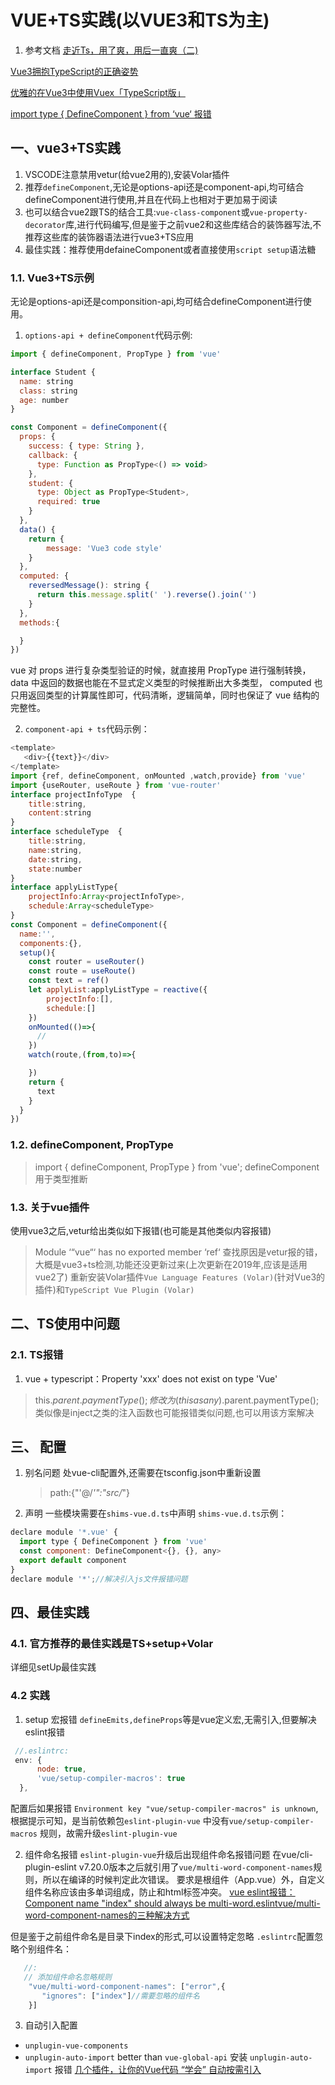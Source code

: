 # VUE+TS实践(以VUE3和TS为主)
1. 参考文档
  [走近Ts，用了爽，用后一直爽（二)](https://segmentfault.com/a/1190000038540091)

  [Vue3拥抱TypeScript的正确姿势](https://juejin.cn/post/6875713523968802829)

  [优雅的在Vue3中使用Vuex「TypeScript版」](https://www.imsle.com/archives/105.html)


  [import type { DefineComponent } from ‘vue‘ 报错](https://blog.csdn.net/lanseguhui/article/details/117809376?utm_medium=distribute.pc_aggpage_search_result.none-task-blog-2~aggregatepage~first_rank_ecpm_v1~rank_v31_ecpm-1-117809376.pc_agg_new_rank&utm_term=Vue+defineComponent+%E4%B8%8D%E5%86%99+%E4%B9%9F%E6%8A%A5%E9%94%99&spm=1000.2123.3001.4430)


 
## 一、vue3+TS实践
 1. VSCODE注意禁用vetur(给vue2用的),安装Volar插件 
 2. 推荐`defineComponent`,无论是options-api还是component-api,均可结合defineComponent进行使用,并且在代码上也相对于更加易于阅读
 3. 也可以结合vue2跟TS的结合工具:`vue-class-component`或`vue-property-decorator`库,进行代码编写,但是鉴于之前vue2和这些库结合的装饰器写法,不推荐这些库的装饰器语法进行vue3+TS应用
 4. 最佳实践：推荐使用defaineComponent或者直接使用`script setup`语法糖
  
  
### 1.1. Vue3+TS示例
  无论是options-api还是componsition-api,均可结合defineComponent进行使用。

1. `options-api + defineComponent`代码示例:

  ```javascript
  import { defineComponent, PropType } from 'vue'

  interface Student {
    name: string
    class: string
    age: number
  }

  const Component = defineComponent({
    props: {
      success: { type: String },
      callback: {
        type: Function as PropType<() => void>
      },
      student: {
        type: Object as PropType<Student>,
        required: true
      }
    },
    data() {
      return {
          message: 'Vue3 code style'
      }
    },
    computed: {
      reversedMessage(): string {
        return this.message.split(' ').reverse().join('')
      }
    },
    methods:{

    }
  })

  ```

  vue 对 props 进行复杂类型验证的时候，就直接用 PropType 进行强制转换， data 中返回的数据也能在不显式定义类型的时候推断出大多类型， computed 也只用返回类型的计算属性即可，代码清晰，逻辑简单，同时也保证了 vue 结构的完整性。

2. `component-api + ts`代码示例：
  ```javascript
  <template>
     <div>{{text}}</div>
  </template>
  import {ref, defineComponent, onMounted ,watch,provide} from 'vue'
  import {useRouter, useRoute } from 'vue-router'
  interface projectInfoType  {
      title:string,
      content:string
  }           
  interface scheduleType  {
      title:string,
      name:string,
      date:string,
      state:number
  }
  interface applyListType{
      projectInfo:Array<projectInfoType>,
      schedule:Array<scheduleType>
  }
  const Component = defineComponent({
    name:'',
    components:{},
    setup(){
      const router = useRouter()
      const route = useRoute()
      const text = ref()
      let applyList:applyListType = reactive({
          projectInfo:[],
          schedule:[]
      })
      onMounted(()=>{
        //
      })
      watch(route,(from,to)=>{

      })
      return {
        text
      }
    }
  })
  ```

### 1.2. defineComponent, PropType
  > import { defineComponent, PropType } from 'vue';
  defineComponent用于类型推断
 

### 1.3. 关于vue插件
  使用vue3之后,vetur给出类似如下报错(也可能是其他类似内容报错)
  >Module ‘“vue“‘ has no exported member ‘ref‘
  查找原因是vetur报的错，大概是vue3+ts检测,功能还没更新过来(上次更新在2019年,应该是适用vue2了)
  重新安装Volar插件`Vue Language Features (Volar)`(针对Vue3的插件)和`TypeScript Vue Plugin (Volar)`



## 二、TS使用中问题

### 2.1. TS报错

1. vue + typescript：Property 'xxx' does not exist on type 'Vue'
> this.$parent.paymentType();
修改为
>(this as any).$parent.paymentType();
类似像是inject之类的注入函数也可能报错类似问题,也可以用该方案解决

## 三、 配置
1. 别名问题
   处vue-cli配置外,还需要在tsconfig.json中重新设置
   >path:{"'@/*'":"src/*"}

2. 声明
  一些模块需要在`shims-vue.d.ts`中声明
  `shims-vue.d.ts`示例：
  ```javascript
  declare module '*.vue' {
    import type { DefineComponent } from 'vue'
    const component: DefineComponent<{}, {}, any>
    export default component
  }
  declare module '*';//解决引入js文件报错问题
  ```

## 四、最佳实践
### 4.1. 官方推荐的最佳实践是TS+setup+Volar
  详细见setUp最佳实践

### 4.2 实践
1. setup 宏报错
  `defineEmits,defineProps`等是vue定义宏,无需引入,但要解决eslint报错

  ```javascript
   //.eslintrc:
   env: {
        node: true,
        'vue/setup-compiler-macros': true
    },
  ```

  配置后如果报错 `Environment key "vue/setup-compiler-macros" is unknown`,根据提示可知，是当前依赖包`eslint-plugin-vue` 中没有`vue/setup-compiler-macros` 规则，故需升级`eslint-plugin-vue`


2. 组件命名报错
`eslint-plugin-vue`升级后出现组件命名报错问题
在vue/cli-plugin-eslint v7.20.0版本之后就引用了`vue/multi-word-component-names`规则，所以在编译的时候判定此次错误。
要求是根组件（App.vue）外，自定义组件名称应该由多单词组成，防止和html标签冲突。
[vue eslint报错：Component name "index" should always be multi-word.eslintvue/multi-word-component-names的三种解决方式](https://blog.csdn.net/u013078755/article/details/123581070)

但是鉴于之前组件命名是目录下index的形式,可以设置特定忽略
`.eslintrc`配置忽略个别组件名：
```javascript
   //:
   // 添加组件命名忽略规则
    "vue/multi-word-component-names": ["error",{
       "ignores": ["index"]//需要忽略的组件名
    }]
  ```



3. 自动引入配置
 * `unplugin-vue-components`
 * `unplugin-auto-import`  better than  ` vue-global-api `
 安装 `unplugin-auto-import` 报错
[几个插件，让你的Vue代码 “学会” 自动按需引入](https://juejin.cn/post/7062648728405934087)







